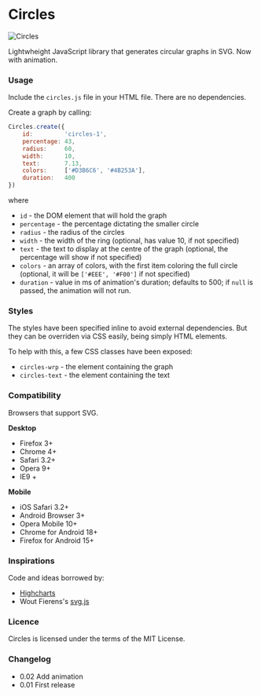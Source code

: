 # Circles

![Circles](http://lugolabs.com/static/circles.png)

Lightwheight JavaScript library that generates circular graphs in SVG. Now with animation.

### Usage

Include the `circles.js` file in your HTML file. There are no dependencies.

Create a graph by calling:

```js
Circles.create({
	id:         'circles-1',
	percentage: 43,
	radius:     60,
	width:      10,
	text:       7.13,
	colors:     ['#D3B6C6', '#4B253A'],
	duration: 	400
})
```

where

* `id` 					- the DOM element that will hold the graph
* `percentage` 	- the percentage dictating the smaller circle
* `radius` 			- the radius of the circles
* `width` 			- the width of the ring (optional, has value 10, if not specified)
* `text` 				- the text to display at the centre of the graph (optional, the percentage will show if not specified)
* `colors` 			- an array of colors, with the first item coloring the full circle (optional, it will be `['#EEE', '#F00']` if not specified)
* `duration` 		- value in ms of animation's duration; defaults to 500; if `null` is passed, the animation will not run.

### Styles

The styles have been specified inline to avoid external dependencies. But they can be overriden via CSS easily, being simply HTML elements.

To help with this, a few CSS classes have been exposed:

* `circles-wrp` 	- the element containing the graph
* `circles-text` 	- the element containing the text

### Compatibility

Browsers that support SVG.

**Desktop**
* Firefox 3+
* Chrome 4+
* Safari 3.2+
* Opera 9+
* IE9 +

**Mobile**
* iOS Safari 3.2+
* Android Browser 3+
* Opera Mobile 10+
* Chrome for Android 18+
* Firefox for Android 15+


### Inspirations

Code and ideas borrowed by:

* [Highcharts](http://highcharts.com)
* Wout Fierens's [svg.js](http://svgjs.com)


### Licence

Circles is licensed under the terms of the MIT License.

### Changelog

* 0.02 Add animation
* 0.01 First release